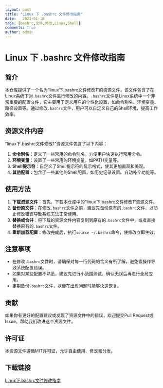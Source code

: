 ```yaml
---
layout: post
title: "Linux 下 .bashrc 文件修改指南"
date:   2021-01-18
tags: [bashrc,文件,修改,Linux,Shell]
comments: true
author: admin
---
```

# Linux 下 .bashrc 文件修改指南

## 简介
本仓库提供了一个名为“linux下.bashrc文件修改1”的资源文件，该文件包含了在Linux系统下对`.bashrc`文件进行修改的内容。`.bashrc`文件是Linux系统中一个非常重要的配置文件，它主要用于定义用户的个性化设置，如命令别名、环境变量、路径设置等。通过修改`.bashrc`文件，用户可以自定义自己的Shell环境，提高工作效率。

## 资源文件内容
“linux下.bashrc文件修改1”资源文件包含了以下内容：
1. **命令别名**：定义了一些常用的命令别名，方便用户快速执行常用命令。
2. **环境变量**：设置了一些常用的环境变量，如PATH变量等。
3. **Shell提示符**：自定义了Shell提示符的显示格式，使其更加直观和美观。
4. **其他配置**：包含了一些其他的Shell配置，如历史记录设置、自动补全功能等。

## 使用方法
1. **下载资源文件**：首先，下载本仓库中的“linux下.bashrc文件修改1”资源文件。
2. **备份原文件**：在修改`.bashrc`文件之前，建议先备份原有的`.bashrc`文件，以防止修改错误导致系统无法正常使用。
3. **替换或合并**：将下载的资源文件内容复制到原有的`.bashrc`文件中，或者直接替换原有的`.bashrc`文件。
4. **重新加载配置**：修改完成后，执行`source ~/.bashrc`命令，使修改立即生效。

## 注意事项
- 在修改`.bashrc`文件时，请确保对每一行代码的含义有所了解，避免误操作导致系统配置错误。
- 如果对某些配置不熟悉，建议先进行小范围测试，确认无误后再进行全局应用。
- 定期备份`.bashrc`文件，以便在出现问题时能够快速恢复。

## 贡献
如果你有更好的配置建议或发现了资源文件中的错误，欢迎提交Pull Request或Issue，帮助我们改进这个资源文件。

## 许可证
本资源文件遵循MIT许可证，允许自由使用、修改和分发。

## 下载链接

[Linux下.bashrc文件修改指南](https://pan.quark.cn/s/477ba126a4a7)